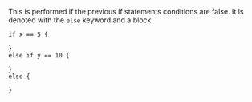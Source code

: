This is performed if the previous if statements conditions are false. It is
denoted with the `else` keyword and a block.

    if x == 5 {

    }
    else if y == 10 {

    }
    else {

    }